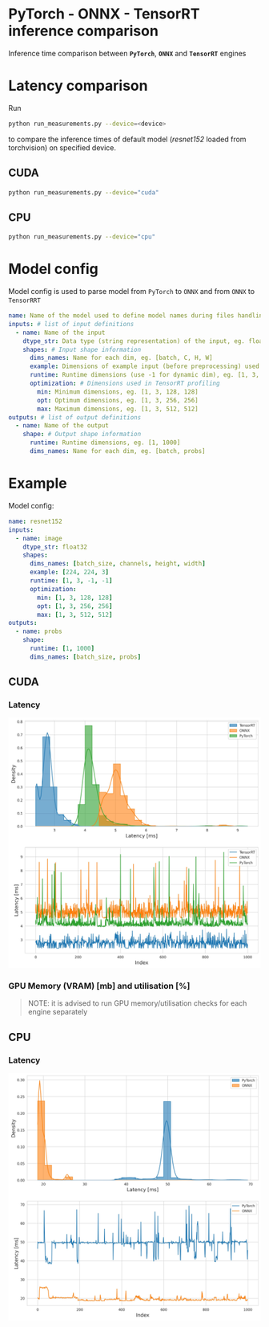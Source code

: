 # PyTorch - ONNX - TensorRT inference comparison
Inference time comparison between **`PyTorch`**, **`ONNX`** and **`TensorRT`** engines

# Latency comparison
Run 
```bash
python run_measurements.py --device=<device>
```
to compare the inference times of default model (*resnet152* loaded from torchvision) on specified device.

## CUDA
```bash
python run_measurements.py --device="cuda"
```

## CPU
```bash
python run_measurements.py --device="cpu"
```

# Model config
Model config is used to parse model from `PyTorch` to `ONNX` and from `ONNX` to `TensorRRT`
```yaml
name: Name of the model used to define model names during files handling
inputs: # list of input definitions
  - name: Name of the input 
    dtype_str: Data type (string representation) of the input, eg. float32
    shapes: # Input shape information
      dims_names: Name for each dim, eg. [batch, C, H, W]
      example: Dimensions of example input (before preprocessing) used for tests, eg. [224, 224, 3]
      runtime: Runtime dimensions (use -1 for dynamic dim), eg. [1, 3, -1, -1]
      optimization: # Dimensions used in TensorRT profiling
        min: Minimum dimensions, eg. [1, 3, 128, 128]
        opt: Optimum dimensions, eg. [1, 3, 256, 256]
        max: Maximum dimensions, eg. [1, 3, 512, 512]
outputs: # list of output definitions
  - name: Name of the output
    shape: # Output shape information
      runtime: Runtime dimensions, eg. [1, 1000]
      dims_names: Name for each dim, eg. [batch, probs]
```

# Example

Model config:
```yaml
name: resnet152
inputs:
  - name: image
    dtype_str: float32
    shapes:
      dims_names: [batch_size, channels, height, width]
      example: [224, 224, 3]
      runtime: [1, 3, -1, -1]
      optimization:
        min: [1, 3, 128, 128]
        opt: [1, 3, 256, 256]
        max: [1, 3, 512, 512]
outputs:
  - name: probs
    shape:
      runtime: [1, 1000]
      dims_names: [batch_size, probs]
```

## CUDA

### Latency
![cuda_latency](./models/resnet152/cuda_time_measurements.jpg)

### GPU Memory (VRAM) [mb] and utilisation [%] 
> NOTE: it is advised to run GPU memory/utilisation checks for each engine separately 

## CPU

### Latency
![cpu_latency](./models/resnet152/cpu_time_measurements.jpg)